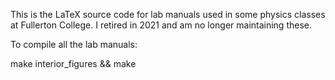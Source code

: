 This is the LaTeX source code for lab manuals used in some physics classes at Fullerton College.
I retired in 2021 and am no longer maintaining these.

To compile all the lab manuals:

make interior_figures && make


